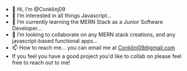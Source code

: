 - 👋 Hi, I’m @Conklinj09
- 👀 I’m interested in all things Javascript...
- 🌱 I’m currently learning the MERN Stack as a Junior Software Developer...
- 💞️ I’m looking to collaborate on any MERN stack creations, and any javascript-based functional apps...
- 📫 How to reach me... you can email me at Conklinj09@gmail.com 
- If you feel you have a good project you'd like to collab on please feel free to reach out to me!

<!---
Conklinj09/Conklinj09 is a ✨ special ✨ repository because its `README.md` (this file) appears on your GitHub profile.
You can click the Preview link to take a look at your changes.
--->
